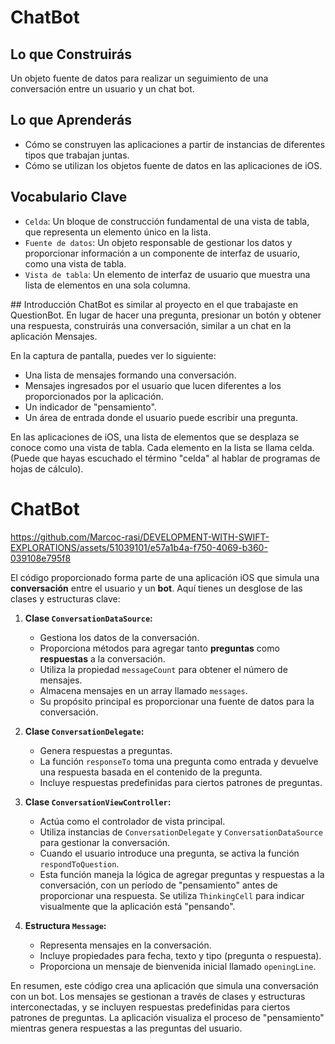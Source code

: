 # ChatBot

## Lo que Construirás
Un objeto fuente de datos para realizar un seguimiento de una conversación entre un usuario y un chat bot.

## Lo que Aprenderás
- Cómo se construyen las aplicaciones a partir de instancias de diferentes tipos que trabajan juntas.
- Cómo se utilizan los objetos fuente de datos en las aplicaciones de iOS.

## Vocabulario Clave
- `Celda`: Un bloque de construcción fundamental de una vista de tabla, que representa un elemento único en la lista.
- `Fuente de datos`: Un objeto responsable de gestionar los datos y proporcionar información a un componente de interfaz de usuario, como una vista de tabla.
- `Vista de tabla`: Un elemento de interfaz de usuario que muestra una lista de elementos en una sola columna.

## Introducción
ChatBot es similar al proyecto en el que trabajaste en QuestionBot. En lugar de hacer una pregunta, presionar un botón y obtener una respuesta, construirás una conversación, similar a un chat en la aplicación Mensajes.

En la captura de pantalla, puedes ver lo siguiente:
- Una lista de mensajes formando una conversación.
- Mensajes ingresados por el usuario que lucen diferentes a los proporcionados por la aplicación.
- Un indicador de "pensamiento".
- Un área de entrada donde el usuario puede escribir una pregunta.

En las aplicaciones de iOS, una lista de elementos que se desplaza se conoce como una vista de tabla. Cada elemento en la lista se llama celda. (Puede que hayas escuchado el término "celda" al hablar de programas de hojas de cálculo).


# ChatBot

https://github.com/Marcoc-rasi/DEVELOPMENT-WITH-SWIFT-EXPLORATIONS/assets/51039101/e57a1b4a-f750-4069-b360-039108e795f8

El código proporcionado forma parte de una aplicación iOS que simula una **conversación** entre el usuario y un **bot**. Aquí tienes un desglose de las clases y estructuras clave:

1. **Clase `ConversationDataSource`:**
   - Gestiona los datos de la conversación.
   - Proporciona métodos para agregar tanto **preguntas** como **respuestas** a la conversación.
   - Utiliza la propiedad `messageCount` para obtener el número de mensajes.
   - Almacena mensajes en un array llamado `messages`.
   - Su propósito principal es proporcionar una fuente de datos para la conversación.

2. **Clase `ConversationDelegate`:**
   - Genera respuestas a preguntas.
   - La función `responseTo` toma una pregunta como entrada y devuelve una respuesta basada en el contenido de la pregunta.
   - Incluye respuestas predefinidas para ciertos patrones de preguntas.

3. **Clase `ConversationViewController`:**
   - Actúa como el controlador de vista principal.
   - Utiliza instancias de `ConversationDelegate` y `ConversationDataSource` para gestionar la conversación.
   - Cuando el usuario introduce una pregunta, se activa la función `respondToQuestion`.
   - Esta función maneja la lógica de agregar preguntas y respuestas a la conversación, con un período de "pensamiento" antes de proporcionar una respuesta. Se utiliza `ThinkingCell` para indicar visualmente que la aplicación está "pensando".

4. **Estructura `Message`:**
   - Representa mensajes en la conversación.
   - Incluye propiedades para fecha, texto y tipo (pregunta o respuesta).
   - Proporciona un mensaje de bienvenida inicial llamado `openingLine`.

En resumen, este código crea una aplicación que simula una conversación con un bot. Los mensajes se gestionan a través de clases y estructuras interconectadas, y se incluyen respuestas predefinidas para ciertos patrones de preguntas. La aplicación visualiza el proceso de "pensamiento" mientras genera respuestas a las preguntas del usuario.
